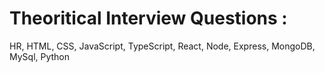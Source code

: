 # Theoritical Interview Questions :
HR, HTML, CSS, JavaScript, TypeScript, React, Node, Express, MongoDB, MySql, Python 
